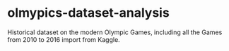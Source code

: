 # olmypics-dataset-analysis
Historical dataset on the modern Olympic Games, including all the Games from 2010 to 2016 import from Kaggle.
